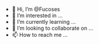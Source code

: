 - 👋 Hi, I’m @Fucoses
- 👀 I’m interested in ...
- 🌱 I’m currently learning ...
- 💞️ I’m looking to collaborate on ...
- 📫 How to reach me ...

<!---
Fucoses/Fucoses is a ✨ special ✨ repository because its `README.md` (this file) appears on your GitHub profile.
You can click the Preview link to take a look at your changes.
--
